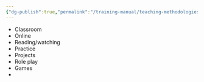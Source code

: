 ```yaml
---
{"dg-publish":true,"permalink":"/training-manual/teaching-methodologies/"}
---
```


- Classroom
- Online
- Reading/watching
- Practice
- Projects
- Role play
- Games
- 

